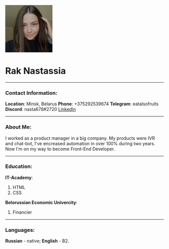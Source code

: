 ![pic](photo.jpeg) 
# Rak Nastassia  
___

### Contact Information:
__Location__: Minsk, Belarus
__Phone__: +375292539674
__Telegram__: eatalsofruits
__Discord__: nasta678#2720
[LinkedIn](https://www.linkedin.com/in/nastassia-rak-1b7640216/)
___

### About Me:
I worked as a product manager in a big company. My products were IVR and chat-bot, I've encreased automation in over 100% during two years. Now I'm on my way to become Front-End Developer. 

___

### Education:
__IT-Academy__: 
1. HTML
2. CSS

__Belorussian Economic Univercity__: 
1. Financier

___
### Languages:
__Russian__ - native;
__English__ - B2.